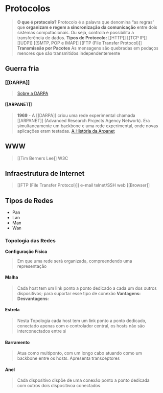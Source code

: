 # Protocolos
 >**O que é protocolo?**
>	Protocolo é a palavra que denomina “as regras” que **organizam e regem a sincronização da comunicação** entre dois sistemas computacionais. Ou seja, controla e possibilita a transferência de dados.
>	**Tipos de Protocolo:**
>		[[HTTP]]
>		[[TCP IP]]
>		[[UDP]]
>		[[SMTP, POP e IMAP]]
>		[[FTP (File Transfer Protocol)]]
>			**Transmissão por Pacotes**
>				As mensagens são quebradas em pedaços menores que são transmitidos independentemente
## Guerra fria
### [[DARPA]]
>	[Sobre a DARPA](https://www.darpa.mil/about-us/about-darpa)
#### [[ARPANET]]
>**1969** - A [[DARPA]] criou uma rede experimental chamada [[ARPANET]] (Advanced Research Projects Agency Network). Era simultaneamente um backbone e uma rede experimental, onde novas aplicações eram testadas.
>[A História da Arpanet](https://paginas.fe.up.pt/~mgi97018/historia.html)
## WWW
>	[[Tim Berners Lee]]
>		W3C

## Infraestrutura de Internet
>	[[FTP (File Transfer Protocol)]]
>	e-mail
>	telnet/SSH
>	web
>	[[Browser]]

## Tipos de Redes
- Pan
- Lan
- Man
- Wan
### Topologia das Redes
**Configuração Física**
>	Em que uma rede será organizada, compreendendo uma representação 

#### Malha 
>	Cada host tem um link ponto a ponto dedicado a cada um dos outros dispositivos;
>	para suportar esse tipo de conexão
>		**Vantagens:**
>		**Desvantagens:**

#### Estrela
>	Nesta Topologia cada host tem um link ponto a ponto dedicado, conectado apenas com o controlador central, os hosts não são interconectados entre si

#### Barramento
>	Atua como multiponto, com um longo cabo atuando como um backbone entre os hosts. Apresenta transceptores 

#### Anel
>	Cada dispositivo dispõe de uma conexão ponto a ponto dedicada com outros dois dispositivoa conectados

